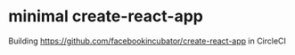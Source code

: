 # minimal create-react-app

Building https://github.com/facebookincubator/create-react-app in CircleCI
